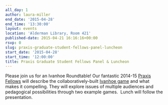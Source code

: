 ```yaml
---
all_day: 1
author: laura-miller
end_date: '2015-04-28'
end_time: '13:30:00'
layout: events
location: 'Alderman Library, Room 421'
published-date: 2015-04-21 16:16:16+00:00
rsvp: 0
slug: praxis-graduate-student-fellows-panel-luncheon
start_date: '2015-04-28'
start_time: '12:00:00'
title: Praxis Graduate Student Fellows Panel & Luncheon
---
```


Please join us for an Ivanhoe Roundtable! Our fantastic 2014-15 [Praxis Fellows](http://scholarslab.org/graduate-fellowships/) will describe the collaboratively-built [Ivanhoe game](http://ivanhoe.scholarslab.org/) and what makes it compelling. They will explore issues of multiple audiences and pedagogical possibilities through two example games.  Lunch will follow the presentation.
